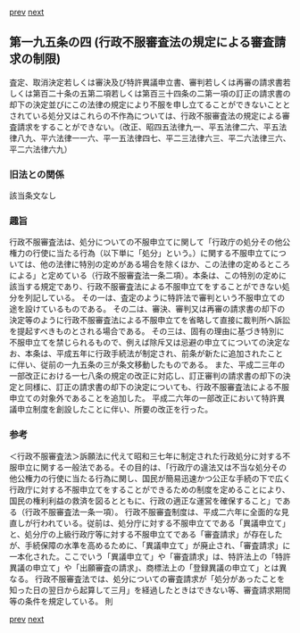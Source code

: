 [prev](/specific\markdowns\特許法\286_Mp-Ch_10-At_195_3.md)
[next](/specific\markdowns\特許法\288_Mp-Ch_11-At_196.md)
## 第一九五条の四 (行政不服審査法の規定による審査請求の制限)
査定、取消決定若しくは審決及び特許異議申立書、審判若しくは再審の請求書若しくは第百二十条の五第二項若しくは第百三十四条の二第一項の訂正の請求書の却下の決定並びにこの法律の規定により不服を申し立てることができないこととされている処分又はこれらの不作為については、行政不服審査法の規定による審査請求をすることができない。（改正、昭四五法律九一、平五法律二六、平五法律八九、平六法律一一六、平一五法律四七、平二三法律六三、平二六法律三六、平二六法律六九）

### 旧法との関係
該当条文なし

### 趣旨
行政不服審査法は、処分についての不服申立てに関して「行政庁の処分その他公権力の行使に当たる行為（以下単に「処分」という。）に関する不服申立てについては、他の法律に特別の定めがある場合を除くほか、この法律の定めるところによる」と定めている（行政不服審査法一条二項）。本条は、この特別の定めに該当する規定であり、行政不服審査法による不服申立てをすることができない処分を列記している。
その一は、査定のように特許法で審判という不服申立ての途を設けているものである。
その二は、審決、審判又は再審の請求書の却下の決定等のように行政不服審査法による不服申立てを省略して直接に裁判所へ訴訟を提起すべきものとされる場合である。
その三は、固有の理由に基づき特別に不服申立てを禁じられるもので、例えば除斥又は忌避の申立てについての決定なお、本条は、平成五年に行政手続法が制定され、前条が新たに追加されたことに伴い、従前の一九五条の三が条文移動したものである。
また、平成二三年の一部改正における一七八条の規定の改正に対応し、訂正審判の請求書の却下の決定と同様に、訂正の請求書の却下の決定についても、行政不服審査法による不服申立ての対象外であることを追加した。
平成二六年の一部改正において特許異議申立制度を創設したことに伴い、所要の改正を行った。

### 参考
＜行政不服審査法＞訴願法に代えて昭和三七年に制定された行政処分に対する不服申立に関する一般法である。その目的は、「行政庁の違法又は不当な処分その他公権力の行使に当たる行為に関し、国民が簡易迅速かつ公正な手続の下で広く行政庁に対する不服申立てをすることができるための制度を定めることにより、国民の権利利益の救済を図るとともに、行政の適正な運営を確保すること」である（行政不服審査法一条一項）。
行政不服審査制度は、平成二六年に全面的な見直しが行われている。従前は、処分庁に対する不服申立てである「異議申立て」と、処分庁の上級行政庁等に対する不服申立てである「審査請求」が存在したが、手続保障の水準を高めるために、「異議申立て」が廃止され、「審査請求」に一本化された。ここでいう「異議申立て」や「審査請求」は、特許法上の「特許異議の申立て」や「出願審査の請求」、商標法上の「登録異議の申立て」とは異なる。
行政不服審査法では、処分についての審査請求が「処分があったことを知った日の翌日から起算して三月」を経過したときはできない等、審査請求期間等の条件を規定している。
則

[prev](/specific\markdowns\特許法\286_Mp-Ch_10-At_195_3.md)
[next](/specific\markdowns\特許法\288_Mp-Ch_11-At_196.md)